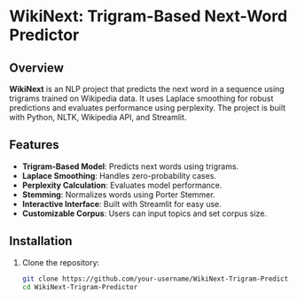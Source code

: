# WikiNext: Trigram-Based Next-Word Predictor

## Overview
**WikiNext** is an NLP project that predicts the next word in a sequence using trigrams trained on Wikipedia data. It uses Laplace smoothing for robust predictions and evaluates performance using perplexity. The project is built with Python, NLTK, Wikipedia API, and Streamlit.

## Features
- **Trigram-Based Model**: Predicts next words using trigrams.
- **Laplace Smoothing**: Handles zero-probability cases.
- **Perplexity Calculation**: Evaluates model performance.
- **Stemming**: Normalizes words using Porter Stemmer.
- **Interactive Interface**: Built with Streamlit for easy use.
- **Customizable Corpus**: Users can input topics and set corpus size.

## Installation
1. Clone the repository:
   ```bash
   git clone https://github.com/your-username/WikiNext-Trigram-Predictor.git
   cd WikiNext-Trigram-Predictor
